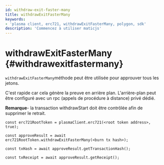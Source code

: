 ```yaml
---
id: withdraw-exit-faster-many
title: withdrawExitFasterMany
keywords:
- 'plasma client, erc721, withdrawExitFasterMany, polygon, sdk'
description: 'Commencez à utiliser maticjs'
---
```


# withdrawExitFasterMany {#withdrawexitfastermany}

`withdrawExitFasterMany`méthode peut être utilisée pour approuver tous les jetons.

C'est rapide car cela génère la preuve en arrière plan. L'arrière-plan peut être configuré avec un rpc (appels de procédure à distance) privé dédié.

**Remarque**- la transaction withdrawStart doit être contrôlée afin de supprimer le retrait.

```
const erc721RootToken = plasmaClient.erc721(<root token address>, true);

const approveResult = await erc721RootToken.withdrawExitFasterMany(<burn tx hash>);

const txHash = await approveResult.getTransactionHash();

const txReceipt = await approveResult.getReceipt();

```

